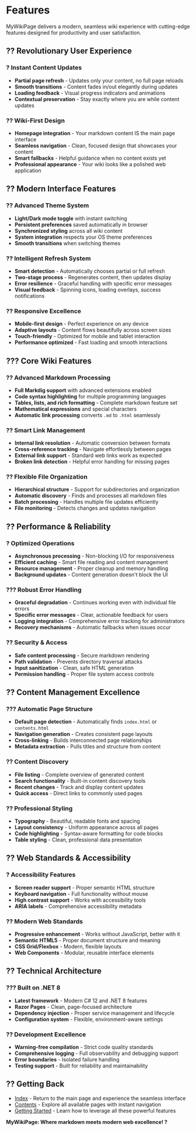 # Features

MyWikiPage delivers a modern, seamless wiki experience with cutting-edge features designed for productivity and user satisfaction.

## ?? Revolutionary User Experience

### ? Instant Content Updates
- **Partial page refresh** - Updates only your content, no full page reloads
- **Smooth transitions** - Content fades in/out elegantly during updates  
- **Loading feedback** - Visual progress indicators and animations
- **Contextual preservation** - Stay exactly where you are while content updates

### ?? Wiki-First Design
- **Homepage integration** - Your markdown content IS the main page interface
- **Seamless navigation** - Clean, focused design that showcases your content
- **Smart fallbacks** - Helpful guidance when no content exists yet
- **Professional appearance** - Your wiki looks like a polished web application

## ?? Modern Interface Features

### ?? Advanced Theme System
- **Light/Dark mode toggle** with instant switching
- **Persistent preferences** saved automatically in browser
- **Synchronized styling** across all wiki content
- **System integration** respects your OS theme preferences
- **Smooth transitions** when switching themes

### ?? Intelligent Refresh System
- **Smart detection** - Automatically chooses partial or full refresh
- **Two-stage process** - Regenerates content, then updates display
- **Error resilience** - Graceful handling with specific error messages
- **Visual feedback** - Spinning icons, loading overlays, success notifications

### ?? Responsive Excellence
- **Mobile-first design** - Perfect experience on any device
- **Adaptive layouts** - Content flows beautifully across screen sizes
- **Touch-friendly** - Optimized for mobile and tablet interaction
- **Performance optimized** - Fast loading and smooth interactions

## ??? Core Wiki Features

### ?? Advanced Markdown Processing
- **Full Markdig support** with advanced extensions enabled
- **Code syntax highlighting** for multiple programming languages
- **Tables, lists, and rich formatting** - Complete markdown feature set
- **Mathematical expressions** and special characters
- **Automatic link processing** converts `.md` to `.html` seamlessly

### ?? Smart Link Management
- **Internal link resolution** - Automatic conversion between formats
- **Cross-reference tracking** - Navigate effortlessly between pages
- **External link support** - Standard web links work as expected
- **Broken link detection** - Helpful error handling for missing pages

### ?? Flexible File Organization
- **Hierarchical structure** - Support for subdirectories and organization
- **Automatic discovery** - Finds and processes all markdown files
- **Batch processing** - Handles multiple file updates efficiently
- **File monitoring** - Detects changes and updates navigation

## ?? Performance & Reliability

### ? Optimized Operations
- **Asynchronous processing** - Non-blocking I/O for responsiveness
- **Efficient caching** - Smart file reading and content management
- **Resource management** - Proper cleanup and memory handling
- **Background updates** - Content generation doesn't block the UI

### ??? Robust Error Handling
- **Graceful degradation** - Continues working even with individual file errors
- **Specific error messages** - Clear, actionable feedback for users
- **Logging integration** - Comprehensive error tracking for administrators
- **Recovery mechanisms** - Automatic fallbacks when issues occur

### ?? Security & Access
- **Safe content processing** - Secure markdown rendering
- **Path validation** - Prevents directory traversal attacks
- **Input sanitization** - Clean, safe HTML generation
- **Permission handling** - Proper file system access controls

## ?? Content Management Excellence

### ??? Automatic Page Structure
- **Default page detection** - Automatically finds `index.html` or `contents.html`
- **Navigation generation** - Creates consistent page layouts
- **Cross-linking** - Builds interconnected page relationships
- **Metadata extraction** - Pulls titles and structure from content

### ?? Content Discovery
- **File listing** - Complete overview of generated content
- **Search functionality** - Built-in content discovery tools
- **Recent changes** - Track and display content updates
- **Quick access** - Direct links to commonly used pages

### ?? Professional Styling
- **Typography** - Beautiful, readable fonts and spacing
- **Layout consistency** - Uniform appearance across all pages
- **Code highlighting** - Syntax-aware formatting for code blocks
- **Table styling** - Clean, professional data presentation

## ?? Web Standards & Accessibility

### ? Accessibility Features
- **Screen reader support** - Proper semantic HTML structure
- **Keyboard navigation** - Full functionality without mouse
- **High contrast support** - Works with accessibility tools
- **ARIA labels** - Comprehensive accessibility metadata

### ?? Modern Web Standards
- **Progressive enhancement** - Works without JavaScript, better with it
- **Semantic HTML5** - Proper document structure and meaning
- **CSS Grid/Flexbox** - Modern, flexible layouts
- **Web Components** - Modular, reusable interface elements

## ?? Technical Architecture

### ??? Built on .NET 8
- **Latest framework** - Modern C# 12 and .NET 8 features
- **Razor Pages** - Clean, page-focused architecture
- **Dependency injection** - Proper service management and lifecycle
- **Configuration system** - Flexible, environment-aware settings

### ?? Development Excellence
- **Warning-free compilation** - Strict code quality standards
- **Comprehensive logging** - Full observability and debugging support
- **Error boundaries** - Isolated failure handling
- **Testing support** - Built for reliability and maintainability

## ?? Getting Back

- [Index](index.md) - Return to the main page and experience the seamless interface
- [Contents](contents.md) - Explore all available pages with instant navigation
- [Getting Started](getting-started.md) - Learn how to leverage all these powerful features

**MyWikiPage: Where markdown meets modern web excellence! ?**
